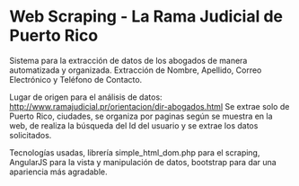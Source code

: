 # Web Scraping - La Rama Judicial de Puerto Rico

Sistema para la extracción de datos de los abogados de manera automatizada y organizada. Extracción de Nombre, Apellido, Correo Electrónico y Teléfono de Contacto.

Lugar de origen para el análisis de datos: http://www.ramajudicial.pr/orientacion/dir-abogados.html
Se extrae solo de Puerto Rico, ciudades, se organiza por paginas según se muestra en la web, de realiza la búsqueda del Id del usuario y se extrae los datos solicitados.

Tecnologías usadas, librería simple_html_dom.php para el scraping, AngularJS para la vista y manipulación de datos, bootstrap para dar una apariencia más agradable.
